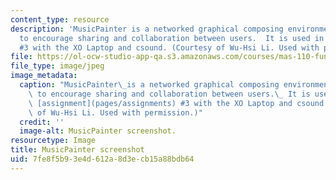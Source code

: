 ```yaml
---
content_type: resource
description: 'MusicPainter is a networked graphical composing environment which aims
  to encourage sharing and collaboration between users.  It is used in class assignment
  #3 with the XO Laptop and csound. (Courtesy of Wu-Hsi Li. Used with permission.)'
file: https://ol-ocw-studio-app-qa.s3.amazonaws.com/courses/mas-110-fundamentals-of-computational-media-design-fall-2008/7fe8f5b93e4d612a8d3ecb15a88bdb64_mas-110f08-th.jpg
file_type: image/jpeg
image_metadata:
  caption: "MusicPainter\_is a networked graphical composing environment which aims\
    \ to encourage sharing and collaboration between users.\_ It is used in class\
    \ [assignment](pages/assignments) #3 with the XO Laptop and csound. (Courtesy\
    \ of Wu-Hsi Li. Used with permission.)"
  credit: ''
  image-alt: MusicPainter screenshot.
resourcetype: Image
title: MusicPainter screenshot
uid: 7fe8f5b9-3e4d-612a-8d3e-cb15a88bdb64
---
```

